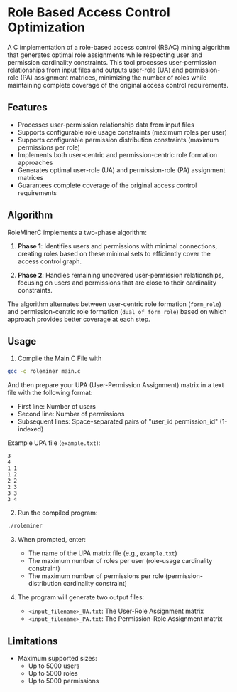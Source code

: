 # Role Based Access Control Optimization

A C implementation of a role-based access control (RBAC) mining algorithm that generates optimal role assignments while respecting user and permission cardinality constraints.
This tool processes user-permission relationships from input files and outputs user-role (UA) and permission-role (PA) assignment matrices, minimizing the number of roles while maintaining complete coverage of the original access control requirements.

## Features

- Processes user-permission relationship data from input files
- Supports configurable role usage constraints (maximum roles per user)
- Supports configurable permission distribution constraints (maximum permissions per role)
- Implements both user-centric and permission-centric role formation approaches
- Generates optimal user-role (UA) and permission-role (PA) assignment matrices
- Guarantees complete coverage of the original access control requirements

## Algorithm

RoleMinerC implements a two-phase algorithm:

1. **Phase 1**: Identifies users and permissions with minimal connections, creating roles based on these minimal sets to efficiently cover the access control graph.

2. **Phase 2**: Handles remaining uncovered user-permission relationships, focusing on users and permissions that are close to their cardinality constraints.

The algorithm alternates between user-centric role formation (`form_role`) and permission-centric role formation (`dual_of_form_role`) based on which approach provides better coverage at each step.

## Usage

1. Compile the Main C File with
   
```bash
gcc -o roleminer main.c
```

And then prepare your UPA (User-Permission Assignment) matrix in a text file with the following format:
   - First line: Number of users
   - Second line: Number of permissions
   - Subsequent lines: Space-separated pairs of "user_id permission_id" (1-indexed)

Example UPA file (`example.txt`):
```
3
4
1 1
1 2
2 2
2 3
3 3
3 4
```

2. Run the compiled program:
```bash
./roleminer
```

3. When prompted, enter:
   - The name of the UPA matrix file (e.g., `example.txt`)
   - The maximum number of roles per user (role-usage cardinality constraint)
   - The maximum number of permissions per role (permission-distribution cardinality constraint)

4. The program will generate two output files:
   - `<input_filename>_UA.txt`: The User-Role Assignment matrix
   - `<input_filename>_PA.txt`: The Permission-Role Assignment matrix

## Limitations

- Maximum supported sizes:
  - Up to 5000 users
  - Up to 5000 roles
  - Up to 5000 permissions
  
